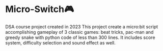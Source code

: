 # Micro-Switch🎮
DSA course project created in 2023
This project create a micro:bit script accomplishing gameplay of 3 classic games: beat tricks, pac-man and greedy snake with python code of less than 300 lines.
It includes score system, difficulty selection and sound effect as well.
